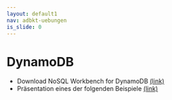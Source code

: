 ```yaml
---
layout: default1
nav: adbkt-uebungen
is_slide: 0
---
```


# DynamoDB

- Download NoSQL Workbench for DynamoDB
[(link)](https://docs.aws.amazon.com/amazondynamodb/latest/developerguide/workbench.html)
- Präsentation eines der folgenden Beispiele [(link)](https://docs.aws.amazon.com/amazondynamodb/latest/developerguide/data-modeling-schemas.html) 

